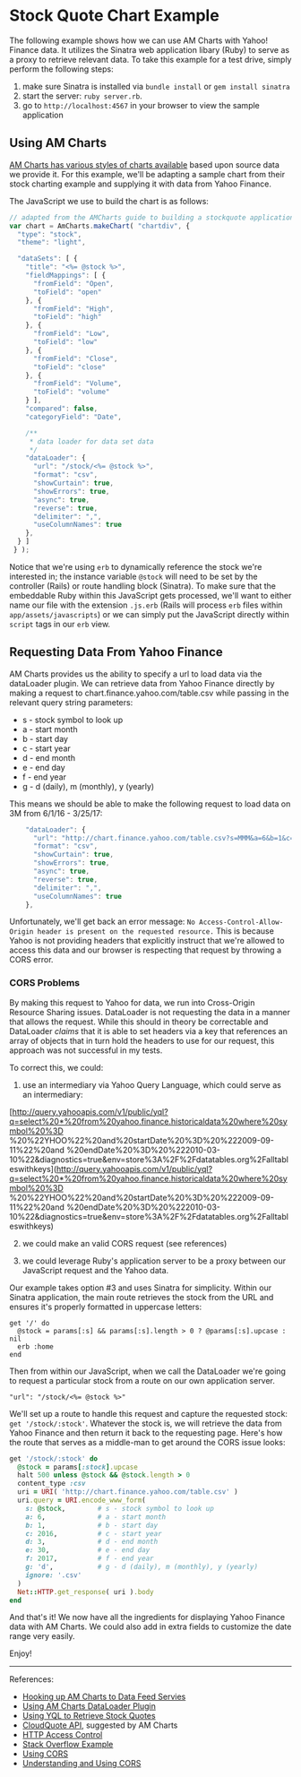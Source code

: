 # Stock Quote Chart Example

The following example shows how we can use AM Charts with Yahoo! Finance data.  It utilizes the Sinatra web application libary (Ruby) to serve as a proxy to retrieve relevant data.  To take this example for a test drive, simply perform the following steps:

1. make sure Sinatra is installed via `bundle install` or `gem install sinatra`
2. start the server: `ruby server.rb`.
3. go to `http://localhost:4567` in your browser to view the sample application

## Using AM Charts

[AM Charts has various styles of charts available](https://www.amcharts.com/demos/) based upon source data we provide it.  For this example, we'll be adapting a sample chart from their stock charting example and supplying it with data from Yahoo Finance.

The JavaScript we use to build the chart is as follows:

```JavaScript
// adapted from the AMCharts guide to building a stockquote application:
var chart = AmCharts.makeChart( "chartdiv", {
  "type": "stock",
  "theme": "light",

  "dataSets": [ {
    "title": "<%= @stock %>",
    "fieldMappings": [ {
      "fromField": "Open",
      "toField": "open"
    }, {
      "fromField": "High",
      "toField": "high"
    }, {
      "fromField": "Low",
      "toField": "low"
    }, {
      "fromField": "Close",
      "toField": "close"
    }, {
      "fromField": "Volume",
      "toField": "volume"
    } ],
    "compared": false,
    "categoryField": "Date",

    /**
     * data loader for data set data
     */
    "dataLoader": {
      "url": "/stock/<%= @stock %>",
      "format": "csv",
      "showCurtain": true,
      "showErrors": true,
      "async": true,
      "reverse": true,
      "delimiter": ",",
      "useColumnNames": true
    },
  } ]
 } );
```

Notice that we're using `erb` to dynamically reference the stock we're interested in; the instance variable `@stock` will need to be set by the controller (Rails) or route handling block (Sinatra).  To make sure that the embeddable Ruby within this JavaScript gets processed, we'll want to either name our file with the extension `.js.erb` (Rails will process `erb` files within `app/assets/javascripts`) or we can simply put the JavaScript directly within `script` tags in our `erb` view.

## Requesting Data From Yahoo Finance

AM Charts provides us the ability to specify a url to load data via the dataLoader plugin.  We can retrieve data from Yahoo Finance directly by making a request to chart.finance.yahoo.com/table.csv while passing in the relevant query string parameters:

* s - stock symbol to look up
* a - start month
* b - start day
* c - start year
* d - end month
* e - end day
* f - end year
* g - d (daily), m (monthly), y (yearly)

This means we should be able to make the following request to load data on 3M from 6/1/16 - 3/25/17:

```JavaScript
    "dataLoader": {
      "url": "http://chart.finance.yahoo.com/table.csv?s=MMM&a=6&b=1&c=2016&d=3&e=25&f=2017&g=d&ignore=.csv",
      "format": "csv",
      "showCurtain": true,
      "showErrors": true,
      "async": true,
      "reverse": true,
      "delimiter": ",",
      "useColumnNames": true
    },

```

Unfortunately, we'll get back an error message: `No Access-Control-Allow-Origin header is present on the requested resource.`  This is because Yahoo is not providing headers that explicitly instruct that we're allowed to access this data and our browser is respecting that request by throwing a CORS error.

### CORS Problems

By making this request to Yahoo for data, we run into Cross-Origin Resource Sharing issues.  DataLoader is not requesting the data in a manner that allows the request.  While this should in theory be correctable and DataLoader *claims* that it is able to set headers via a key that references an array of objects that in turn hold the headers to use for our request, this approach was not successful in my tests.

To correct this, we could:

1) use an intermediary via Yahoo Query Language, which could serve as an intermediary:

[http://query.yahooapis.com/v1/public/yql?q=select%20*%20from%20yahoo.finance.historicaldata%20where%20symbol%20%3D %20%22YHOO%22%20and%20startDate%20%3D%20%222009-09-11%22%20and %20endDate%20%3D%20%222010-03-10%22&diagnostics=true&env=store%3A%2F%2Fdatatables.org%2Falltableswithkeys](http://query.yahooapis.com/v1/public/yql?q=select%20*%20from%20yahoo.finance.historicaldata%20where%20symbol%20%3D %20%22YHOO%22%20and%20startDate%20%3D%20%222009-09-11%22%20and %20endDate%20%3D%20%222010-03-10%22&diagnostics=true&env=store%3A%2F%2Fdatatables.org%2Falltableswithkeys)

2) we could make an valid CORS request (see references)

3) we could leverage Ruby's application server to be a proxy between our JavaScript request and the Yahoo data.  

Our example takes option #3 and uses Sinatra for simplicity.  Within our Sinatra application, the main route retrieves the stock from the URL and ensures it's properly formatted in uppercase letters:


```
get '/' do
  @stock = params[:s] && params[:s].length > 0 ? @params[:s].upcase : nil
  erb :home
end
```

Then from within our JavaScript, when we call the DataLoader we're going to request a particular stock from a route on our own application server.

```erb
"url": "/stock/<%= @stock %>"
```

We'll set up a route to handle this request and capture the requested stock: `get '/stock/:stock'`. Whatever the stock is, we will retrieve the data from Yahoo Finance and then return it back to the requesting page.  Here's how the route that serves as a middle-man to get around the CORS issue looks:

```ruby
get '/stock/:stock' do
  @stock = params[:stock].upcase
  halt 500 unless @stock && @stock.length > 0
  content_type :csv
  uri = URI( 'http://chart.finance.yahoo.com/table.csv' )
  uri.query = URI.encode_www_form(
    s: @stock,        # s - stock symbol to look up
    a: 6,             # a - start month
    b: 1,             # b - start day
    c: 2016,          # c - start year
    d: 3,             # d - end month
    e: 30,            # e - end day
    f: 2017,          # f - end year
    g: 'd',           # g - d (daily), m (monthly), y (yearly)
    ignore: '.csv'
  )
  Net::HTTP.get_response( uri ).body
end
```

And that's it!  We now have all the ingredients for displaying Yahoo Finance data with AM Charts.  We could also add in extra fields to customize the date range very easily.  

Enjoy!

---

References:
* [Hooking up AM Charts to Data Feed Servies](https://www.amcharts.com/kbase/hooking-chart-data-feed-services/)
* [Using AM Charts DataLoader Plugin](https://www.amcharts.com/kbase/using-data-loader-plugin/)
* [Using YQL to Retrieve Stock Quotes](http://www.yqlblog.net/blog/2009/06/02/getting-stock-information-with-yql-and-open-data-tables/)
* [CloudQuote API](https://www.cloudquote.net/products/api), suggested by AM Charts
* [HTTP Access Control](https://developer.mozilla.org/en-US/docs/Web/HTTP/Access_control_CORS)
* [Stack Overflow Example](http://stackoverflow.com/questions/6567119/yahoo-jsonp-ajax-request-wrapped-in-callback-function)
* [Using CORS](https://www.html5rocks.com/en/tutorials/cors/)
* [Understanding and Using CORS](http://restlet.com/company/blog/2015/12/15/understanding-and-using-cors/)